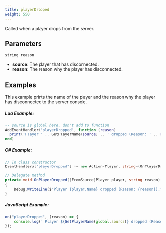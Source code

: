 ```yaml
---
title: playerDropped
weight: 550
---
```


Called when a player drops from the server.

Parameters
----------

```
string reason
```

- **source**: The player that has disconnected.
- **reason**: The reason why the player has disconnected.

Examples
--------
This example prints the name of the player and the reason why the player has disconnected to the server console.
##### Lua Example:
```lua
-- source is global here, don't add to function
AddEventHandler('playerDropped', function (reason)
  print('Player ' .. GetPlayerName(source) .. ' dropped (Reason: ' .. reason .. '')
end)
```

##### C\# Example:
```csharp
// In class constructor
EventHandlers["playerDropped"] += new Action<Player, string>(OnPlayerDropped);

// Delegate method
private void OnPlayerDropped([FromSource]Player player, string reason)
{
    Debug.WriteLine($"Player {player.Name} dropped (Reason: {reason}).");
}
```


##### JavaScript Example:
```js
on("playerDropped", (reason) => {
    console.log(` Player ${GetPlayerName(global.source)} dropped (Reason: ${reason}).`)
});
```
